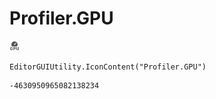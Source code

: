 # Profiler.GPU
![](/img/Profiler.GPU.png)

``` CSharp
EditorGUIUtility.IconContent("Profiler.GPU")
```
```
-4630950965082138234
```
